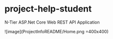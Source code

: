 # project-help-student
N-Tier ASP.Net Core Web REST API Application

![image](ProjectInfoREADME/Home.png =400x400)
